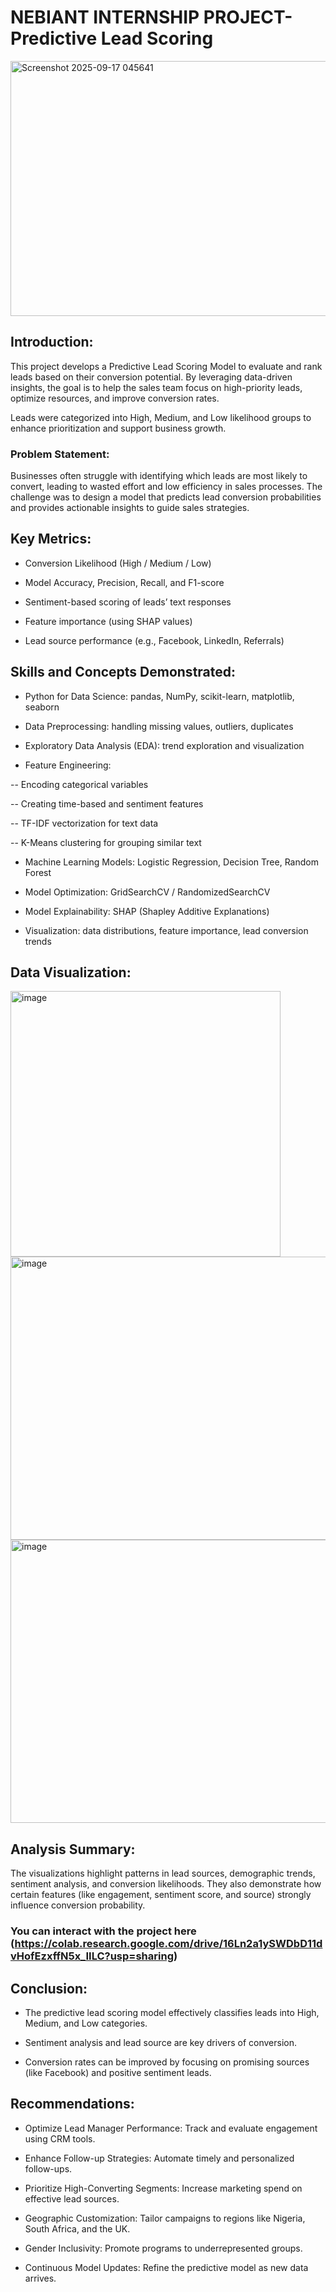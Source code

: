 # NEBIANT INTERNSHIP PROJECT- Predictive Lead Scoring

<img width="883" height="408" alt="Screenshot 2025-09-17 045641" src="https://github.com/user-attachments/assets/983f70c0-9958-40c1-abec-dc81820faa2a" />


## Introduction:

This project develops a Predictive Lead Scoring Model to evaluate and rank leads based on their conversion potential. By leveraging data-driven insights, the goal is to help the sales team focus on high-priority leads, optimize resources, and improve conversion rates. 

Leads were categorized into High, Medium, and Low likelihood groups to enhance prioritization and support business growth.

### Problem Statement:

Businesses often struggle with identifying which leads are most likely to convert, leading to wasted effort and low efficiency in sales processes. The challenge was to design a model that predicts lead conversion probabilities and provides actionable insights to guide sales strategies.

## Key Metrics:

- Conversion Likelihood (High / Medium / Low)

- Model Accuracy, Precision, Recall, and F1-score

- Sentiment-based scoring of leads’ text responses

- Feature importance (using SHAP values)

- Lead source performance (e.g., Facebook, LinkedIn, Referrals)

## Skills and Concepts Demonstrated:

- Python for Data Science: pandas, NumPy, scikit-learn, matplotlib, seaborn

- Data Preprocessing: handling missing values, outliers, duplicates

- Exploratory Data Analysis (EDA): trend exploration and visualization

- Feature Engineering:

-- Encoding categorical variables

-- Creating time-based and sentiment features

-- TF-IDF vectorization for text data

-- K-Means clustering for grouping similar text

- Machine Learning Models: Logistic Regression, Decision Tree, Random Forest

- Model Optimization: GridSearchCV / RandomizedSearchCV

- Model Explainability: SHAP (Shapley Additive Explanations)

- Visualization: data distributions, feature importance, lead conversion trends

## Data Visualization:

<img width="432" height="425" alt="image" src="https://github.com/user-attachments/assets/53034138-b158-4423-8ff9-3207893dc74d" />

<img width="616" height="453" alt="image" src="https://github.com/user-attachments/assets/17969f5b-c127-44e2-9064-8eb6536a8e48" />

<img width="667" height="453" alt="image" src="https://github.com/user-attachments/assets/abdd7bc3-3d21-4f5f-b630-d78ced44112a" />




## Analysis Summary: 

The visualizations highlight patterns in lead sources, demographic trends, sentiment analysis, and conversion likelihoods. They also demonstrate how certain features (like engagement, sentiment score, and source) strongly influence conversion probability.

### You can interact with the project here (https://colab.research.google.com/drive/16Ln2a1ySWDbD11dvHofEzxffN5x_IILC?usp=sharing)

## Conclusion:

- The predictive lead scoring model effectively classifies leads into High, Medium, and Low categories.

- Sentiment analysis and lead source are key drivers of conversion.

- Conversion rates can be improved by focusing on promising sources (like Facebook) and positive sentiment leads.

## Recommendations:

- Optimize Lead Manager Performance: Track and evaluate engagement using CRM tools.

- Enhance Follow-up Strategies: Automate timely and personalized follow-ups.

- Prioritize High-Converting Segments: Increase marketing spend on effective lead sources.

- Geographic Customization: Tailor campaigns to regions like Nigeria, South Africa, and the UK.

- Gender Inclusivity: Promote programs to underrepresented groups.

- Continuous Model Updates: Refine the predictive model as new data arrives.

